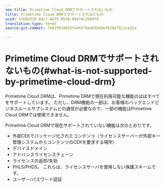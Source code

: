 ```yaml
---
seo-title: Primetime Cloud DRMでサポートされないもの
title: Primetime Cloud DRMでサポートされないもの
uuid: 5168d916-8dc7-4b75-9536-89a74c2b04fd
translation-type: tm+mt
source-git-commit: 7e8df034035fe465fbe403949ef828e7811ced2e

---
```



# Primetime Cloud DRMでサポートされないもの{#what-is-not-supported-by-primetime-cloud-drm}

Primetime Cloud DRMは、Primetime DRMで現在利用可能な機能のほぼすべてをサポートしています。 ただし、DRM機能の一部は、お客様のバックエンドビジネスルールサブシステムとの通信が必要なので、一部の機能はPrimetime Cloud DRMでは使用できません。

Primetime Cloud DRMで現在サポートされていない機能は次のとおりです。

* 外部CEKでパッケージ化されたコンテンツ（ライセンスサーバーが外部キー管理システムからコンテンツのCEKを要求する場所）
* デバイスドメイン
* アドバンスライセンスチェーン
* ライセンスの返却/失効
* PHLS/PHDS。 これらは、ライセンスサーバを使用しない保護スキームです。
* ユーザー/パスワード認証

